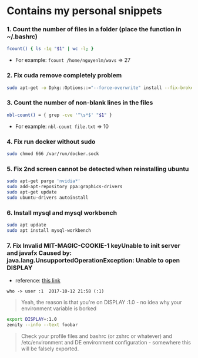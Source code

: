# Contains my personal snippets

### 1. Count the number of files in a folder (place the function in ~/.bashrc)
```bash
fcount() { ls -1q "$1" | wc -l; }
```
- For example: `fcount /home/nguyenlm/wavs` => 27


### 2. Fix cuda remove completely problem
```bash
sudo apt-get -o Dpkg::Options::="--force-overwrite" install --fix-broken
```

### 3. Count the number of non-blank lines in the files
```bash
nbl-count() = { grep -cve '^\s*$' "$1" }
```
- For example: `nbl-count file.txt` => 10

### 4. Fix run docker without sudo
```bash
sudo chmod 666 /var/run/docker.sock
```

### 5. Fix 2nd screen cannot be detected when reinstalling ubuntu
```bash
sudo apt-get purge 'nvidia*'
sudo add-apt-repository ppa:graphics-drivers
sudo apt-get update
sudo ubuntu-drivers autoinstall
```

### 6. Install mysql and mysql workbench
```bash
sudo apt update
sudo apt install mysql-workbench
```

### 7. Fix Invalid MIT-MAGIC-COOKIE-1 keyUnable to init server and javafx Caused by: java.lang.UnsupportedOperationException: Unable to open DISPLAY
- reference: [this link](https://bbs.archlinux.org/viewtopic.php?id=230828)

```
who -> user :1  2017-10-12 21:58 (:1)
```
> Yeah, the reason is that you're on DISPLAY :1.0 - no idea why your environment variable is borked
```bash
export DISPLAY=:1.0
zenity --info --text foobar
```
> Check your profile files and bashrc (or zshrc or whatever) and /etc/environment and DE environment configuration - somewhere this will be falsely exported.


